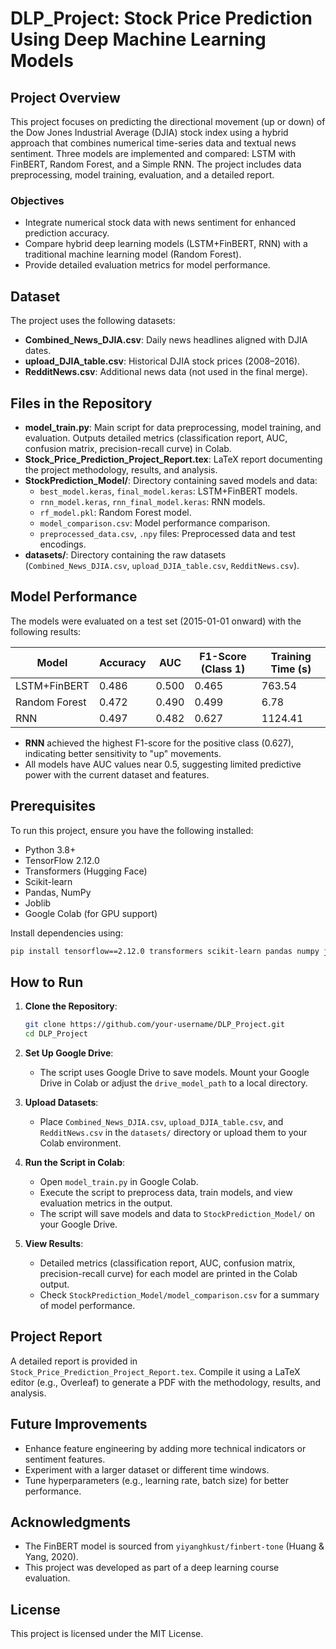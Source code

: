 # DLP_Project: Stock Price Prediction Using Deep Machine Learning Models

## Project Overview
This project focuses on predicting the directional movement (up or down) of the Dow Jones Industrial Average (DJIA) stock index using a hybrid approach that combines numerical time-series data and textual news sentiment. Three models are implemented and compared: LSTM with FinBERT, Random Forest, and a Simple RNN. The project includes data preprocessing, model training, evaluation, and a detailed report.

### Objectives
- Integrate numerical stock data with news sentiment for enhanced prediction accuracy.
- Compare hybrid deep learning models (LSTM+FinBERT, RNN) with a traditional machine learning model (Random Forest).
- Provide detailed evaluation metrics for model performance.

## Dataset
The project uses the following datasets:
- **Combined_News_DJIA.csv**: Daily news headlines aligned with DJIA dates.
- **upload_DJIA_table.csv**: Historical DJIA stock prices (2008–2016).
- **RedditNews.csv**: Additional news data (not used in the final merge).

## Files in the Repository
- **model_train.py**: Main script for data preprocessing, model training, and evaluation. Outputs detailed metrics (classification report, AUC, confusion matrix, precision-recall curve) in Colab.
- **Stock_Price_Prediction_Project_Report.tex**: LaTeX report documenting the project methodology, results, and analysis.
- **StockPrediction_Model/**: Directory containing saved models and data:
  - `best_model.keras`, `final_model.keras`: LSTM+FinBERT models.
  - `rnn_model.keras`, `rnn_final_model.keras`: RNN models.
  - `rf_model.pkl`: Random Forest model.
  - `model_comparison.csv`: Model performance comparison.
  - `preprocessed_data.csv`, `.npy` files: Preprocessed data and test encodings.
- **datasets/**: Directory containing the raw datasets (`Combined_News_DJIA.csv`, `upload_DJIA_table.csv`, `RedditNews.csv`).

## Model Performance
The models were evaluated on a test set (2015-01-01 onward) with the following results:

| Model         | Accuracy | AUC    | F1-Score (Class 1) | Training Time (s) |
|---------------|----------|--------|--------------------|-------------------|
| LSTM+FinBERT  | 0.486    | 0.500  | 0.465              | 763.54            |
| Random Forest | 0.472    | 0.490  | 0.499              | 6.78              |
| RNN           | 0.497    | 0.482  | 0.627              | 1124.41           |

- **RNN** achieved the highest F1-score for the positive class (0.627), indicating better sensitivity to "up" movements.
- All models have AUC values near 0.5, suggesting limited predictive power with the current dataset and features.

## Prerequisites
To run this project, ensure you have the following installed:
- Python 3.8+
- TensorFlow 2.12.0
- Transformers (Hugging Face)
- Scikit-learn
- Pandas, NumPy
- Joblib
- Google Colab (for GPU support)

Install dependencies using:
```bash
pip install tensorflow==2.12.0 transformers scikit-learn pandas numpy joblib
```

## How to Run
1. **Clone the Repository**:
   ```bash
   git clone https://github.com/your-username/DLP_Project.git
   cd DLP_Project
   ```

2. **Set Up Google Drive**:
   - The script uses Google Drive to save models. Mount your Google Drive in Colab or adjust the `drive_model_path` to a local directory.

3. **Upload Datasets**:
   - Place `Combined_News_DJIA.csv`, `upload_DJIA_table.csv`, and `RedditNews.csv` in the `datasets/` directory or upload them to your Colab environment.

4. **Run the Script in Colab**:
   - Open `model_train.py` in Google Colab.
   - Execute the script to preprocess data, train models, and view evaluation metrics in the output.
   - The script will save models and data to `StockPrediction_Model/` on your Google Drive.

5. **View Results**:
   - Detailed metrics (classification report, AUC, confusion matrix, precision-recall curve) for each model are printed in the Colab output.
   - Check `StockPrediction_Model/model_comparison.csv` for a summary of model performance.

## Project Report
A detailed report is provided in `Stock_Price_Prediction_Project_Report.tex`. Compile it using a LaTeX editor (e.g., Overleaf) to generate a PDF with the methodology, results, and analysis.

## Future Improvements
- Enhance feature engineering by adding more technical indicators or sentiment features.
- Experiment with a larger dataset or different time windows.
- Tune hyperparameters (e.g., learning rate, batch size) for better performance.

## Acknowledgments
- The FinBERT model is sourced from `yiyanghkust/finbert-tone` (Huang & Yang, 2020).
- This project was developed as part of a deep learning course evaluation.

## License
This project is licensed under the MIT License.
